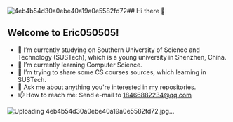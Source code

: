 ![4eb4b54d30a0ebe40a19a0e5582fd72](https://github.com/Eric050505/Eric050505/assets/151049204/27a53e9f-287f-40c5-b3c5-e96523bd6c3c)## Hi there 👋 

## Welcome to Eric050505!



- 🔭 I’m currently studying on Southern University of Science and Technology (SUSTech), which is a young university in Shenzhen, China.
- 🌱 I’m currently learning Computer Science.
- 🤔 I’m trying to share some CS courses sources, which learning in SUSTech.
- 💬 Ask me about anything you're interested in my repositories.
- 📫 How to reach me: Send e-mail to 18466882234@qq.com

![Uploading 4eb4b54d30a0ebe40a19a0e5582fd72.jpg…]()
